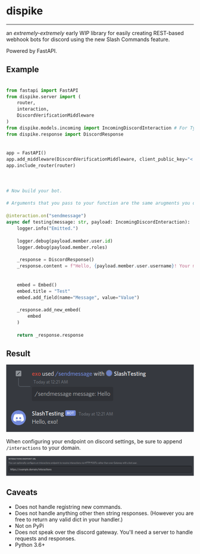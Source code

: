 # dispike

***
an *extremely-extremely* early WIP library for easily creating REST-based webhook bots for discord using the new Slash Commands feature. 

Powered by FastAPI.



## Example

```python

from fastapi import FastAPI
from dispike.server import (
    router,
    interaction,
    DiscordVerificationMiddleware
)
from dispike.models.incoming import IncomingDiscordInteraction # For Type Hinting
from dispike.response import DiscordResponse
 

app = FastAPI()
app.add_middleware(DiscordVerificationMiddleware, client_public_key="< Public Key >")
app.include_router(router)



# Now build your bot.

# Arguments that you pass to your function are the same arugments you defined/registered with discord + payload argument.

@interaction.on("sendmessage")	
async def testing(message: str, payload: IncomingDiscordInteraction):	
    logger.info("Emitted.")	

    logger.debug(payload.member.user.id)	
    logger.debug(payload.member.roles)	

    _response = DiscordResponse()	
    _response.content = f"Hello, {payload.member.user.username}! Your message was {message}"	


    embed = Embed()
    embed.title = "Test"
    embed.add_field(name="Message", value="Value")

    _response.add_new_embed(
        embed
    )

    return _response.response

```
## Result

<p >
    <img
      alt="Website"
      src="./docs/images/demo.png"
    />
</p>


When configuring your endpoint on discord settings, be sure to append ``/interactions`` to your domain.

<p >
    <img
      alt="Website"
      src="./docs/images/domain.png"
    />
</p>

## Caveats

- Does not handle registring new commands.
- Does not handle anything other then string responses. (However you are free to return any valid dict in your handler.)
- Not on PyPi
- Does not speak over the discord gateway. You'll need a server to handle requests and responses.
- Python 3.6+